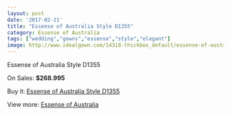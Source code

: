```yaml
---
layout: post
date: '2017-02-21'
title: "Essense of Australia Style D1355"
category: Essense of Australia
tags: ["wedding","gowns","essense","style","elegant"]
image: http://www.idealgown.com/14318-thickbox_default/essense-of-australia-style-d1355.jpg
---
```

Essense of Australia Style D1355

On Sales: **$268.995**
<a href="https://www.idealgown.com/en/essense-of-australia/5755-essense-of-australia-style-d1355.html"><amp-img layout="responsive" width="600" height="600" src="//www.idealgown.com/14318-thickbox_default/essense-of-australia-style-d1355.jpg" alt="Essense of Australia Style D1355 0" /></a>
<a href="https://www.idealgown.com/en/essense-of-australia/5755-essense-of-australia-style-d1355.html"><amp-img layout="responsive" width="600" height="600" src="//www.idealgown.com/14320-thickbox_default/essense-of-australia-style-d1355.jpg" alt="Essense of Australia Style D1355 1" /></a>
<a href="https://www.idealgown.com/en/essense-of-australia/5755-essense-of-australia-style-d1355.html"><amp-img layout="responsive" width="600" height="600" src="//www.idealgown.com/14319-thickbox_default/essense-of-australia-style-d1355.jpg" alt="Essense of Australia Style D1355 2" /></a>

Buy it: [Essense of Australia Style D1355](https://www.idealgown.com/en/essense-of-australia/5755-essense-of-australia-style-d1355.html "Essense of Australia Style D1355")

View more: [Essense of Australia](https://www.idealgown.com/en/86-essense-of-australia "Essense of Australia")